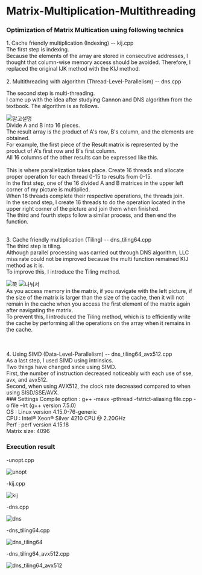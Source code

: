 # Matrix-Multiplication-Multithreading

### Optimization of Matrix Multication using following technics
<div>
1. Cache friendly multiplication (Indexing) -- kij.cpp <br>
The first step is indexing. <br>
Because the elements of the array are stored in consecutive addresses, I thought that column-wise memory access should be avoided.
Therefore, I replaced the original IJK method with the KIJ method.
</div>
<br>
<div>
2. Multithreading with algorithm (Thread-Level-Parallelism) -- dns.cpp <br>

The second step is multi-threading. <br>
I came up with the idea after studying Cannon and DNS algorithm from the textbook. 
The algorithm is as follows. 

![알고설명](https://user-images.githubusercontent.com/61370901/87932630-c96e3600-cac6-11ea-93f7-43cadc23601a.png)
<br>
Divide A and B into 16 pieces. <br>
The result array is the product of A's row, B's column, and the elements are obtained. <br>
For example, the first piece of the Result matrix is represented by the product of A's first row and B's first column. <br>
All 16 columns of the other results can be expressed like this. <br>
<br>
This is where parallelization takes place. Create 16 threads and allocate proper operation for each thread 0-15 to results from 0-15. <br>
In the first step, one of the 16 divided A and B matrices in the upper left corner of my picture is multiplied. <br>
When 16 threads complete their respective operations, the threads join. <br>
In the second step, I create 16 threads to do the operation located in the upper right corner of the picture and join them when finished. <br>
The third and fourth steps follow a similar process, and then end the function.<br>
</div>
<br>
<div>
3. Cache friendly multiplication (Tiling) -- dns_tiling64.cpp <br>
The third step is tiling. <br>
Although parallel processing was carried out through DNS algorithm, LLC miss rate could not be improved because the multi function remained KIJ method as it is.<br>
To improve this, I introduce the Tiling method. <br>
  
![쭉](https://user-images.githubusercontent.com/61370901/87933085-911b2780-cac7-11ea-9d8f-93000d23bb85.png) 
![나눠서](https://user-images.githubusercontent.com/61370901/87933082-8fe9fa80-cac7-11ea-9dc1-2ede8fbeb632.png)
<br>
As you access memory in the matrix, if you navigate with the left picture, if the size of the matrix is larger than the size of the cache, then it will not remain in the cache when you access the first element of the matrix again after navigating the matrix.<br>
To prevent this, I introduced the Tiling method, which is to efficiently write the cache by performing all the operations on the array when it remains in the cache.
<br>
</div>
<br>
<div>
<br>4. Using SIMD (Data-Level-Parallelism) -- dns_tiling64_avx512.cpp <br>
As a last step, I used SIMD using intrinsics.<br>
Two things have changed since using SIMD.<br>
First, the number of instruction decreased noticeably with each use of sse, avx, and avx512.<br>
Second, when using AVX512, the clock rate decreased compared to when using SISD/SSE/AVX.<br>
</div>
### Settings
Compile option : g++ -mavx -pthread -fstrict-aliasing file.cpp -o file –lrt (g++ version 7.5.0) <br>
OS : Linux version 4.15.0-76-generic <br>
CPU : Intel® Xeon® Silver  4210 CPU @ 2.20GHz <br>
Perf : perf version 4.15.18 <br>
Matrix size: 4096 <br>

### Execution result
-unopt.cpp

![unopt](https://user-images.githubusercontent.com/61370901/87638412-b2ee7480-c77e-11ea-89db-b6428def3659.png)

-kij.cpp

![kij](https://user-images.githubusercontent.com/61370901/87638524-e29d7c80-c77e-11ea-9f41-3eb00addb445.png)

-dns.cpp

![dns](https://user-images.githubusercontent.com/61370901/87638537-ea5d2100-c77e-11ea-92be-0f9ad0552765.png)

-dns_tiling64.cpp

![dns_tiling64](https://user-images.githubusercontent.com/61370901/87638543-ecbf7b00-c77e-11ea-90e0-299d5316afa9.png)

-dns_tiling64_avx512.cpp

![dns_tiling64_avx512](https://user-images.githubusercontent.com/61370901/87638546-ee893e80-c77e-11ea-9d7b-b8439b795dd8.png)
